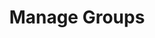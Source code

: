 ---
sidebar_position: 2
title: "Manage Groups"
sidebar_label: "Manage Groups"
description: "Navigate group administration in Debian - examine group structures, membership management, group policies, and collective access control mechanisms."
keywords:
  - "debian group management"
  - "user groups"
  - "group membership"
  - "group policies"
  - "collective access control"
tags:
  - debian
  - group-management
  - user-groups
  - access-control
  - system-administration
slug: /linux/debian/administration/user-management/manage-groups
---